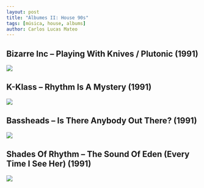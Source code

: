 ```yaml
---
layout: post
title: "Álbumes II: House 90s"
tags: [música, house, albums]
author: Carlos Lucas Mateo
---
```


## Bizarre Inc – Playing With Knives / Plutonic (1991)

![](https://img.discogs.com/X0W2nMIC6Izd4FFIFQl-8eN1LxM=/fit-in/526x523/filters:strip_icc():format(jpeg):mode_rgb():quality(90)/discogs-images/R-33437-1182214455.jpeg.jpg)

## K-Klass – Rhythm Is A Mystery (1991)

![](https://img.discogs.com/cF3xInUulpHyLefuFCThxFyqTXg=/fit-in/600x581/filters:strip_icc():format(jpeg):mode_rgb():quality(90)/discogs-images/R-74490-1427420891-4473.jpeg.jpg)

## Bassheads – Is There Anybody Out There? (1991)

![](https://img.discogs.com/cTkm5wPPNepaPQbU9mfBYyb7Gms=/fit-in/600x585/filters:strip_icc():format(jpeg):mode_rgb():quality(90)/discogs-images/R-106796-1594661830-9808.jpeg.jpg)

## Shades Of Rhythm – The Sound Of Eden (Every Time I See Her) (1991)

![](https://img.discogs.com/3n9-3ks5Jw4Pj3go0HQ1kNetMiI=/fit-in/600x600/filters:strip_icc():format(jpeg):mode_rgb():quality(90)/discogs-images/R-6552-1256911612.jpeg.jpg)
